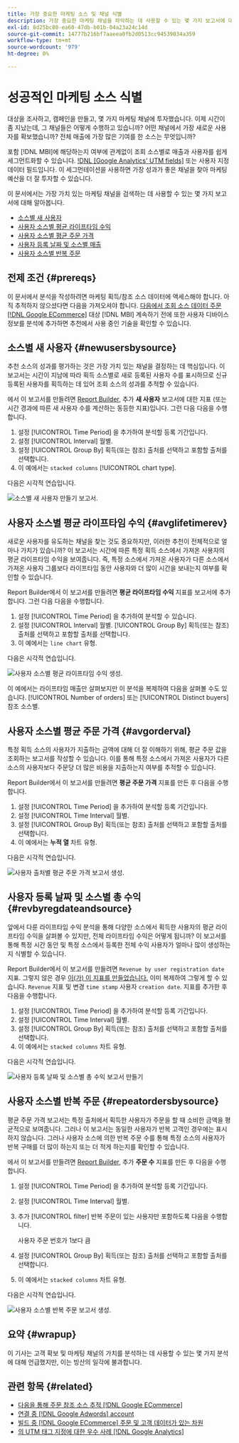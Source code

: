 ```yaml
---
title: 가장 중요한 마케팅 소스 및 채널 식별
description: 가장 중요한 마케팅 채널을 파악하는 데 사용할 수 있는 몇 가지 보고서에 대해 알아봅니다.
exl-id: 8d25bc80-ea60-47db-b01b-04a23a24c14d
source-git-commit: 14777b216bf7aaeea0fb2d0513cc94539034a359
workflow-type: tm+mt
source-wordcount: '979'
ht-degree: 0%

---
```


# 성공적인 마케팅 소스 식별

대상을 조사하고, 캠페인을 만들고, 몇 가지 마케팅 채널에 투자했습니다. 이제 시간이 좀 지났는데, 그 채널들은 어떻게 수행하고 있습니까? 어떤 채널에서 가장 새로운 사용자를 확보했습니까? 전체 매출에 가장 많은 기여를 한 소스는 무엇입니까?

포함 [!DNL MBI]에 해당하는지 여부에 관계없이 조회 소스별로 매출과 사용자를 쉽게 세그먼트화할 수 있습니다. [!DNL [Google Analytics' UTM fields]](https://support.google.com/analytics/answer/1191184?hl=en) 또는 사용자 지정 데이터 필드입니다. 이 세그먼테이션을 사용하면 가장 성과가 좋은 채널을 찾아 마케팅 예산을 더 잘 투자할 수 있습니다.

이 문서에서는 가장 가치 있는 마케팅 채널을 검색하는 데 사용할 수 있는 몇 가지 보고서에 대해 알아봅니다.

* [소스별 새 사용자](#newusersbysource)
* [사용자 소스별 평균 라이프타임 수익](#avglifetimerev)
* [사용자 소스별 평균 주문 가격](#avgorderval)
* [사용자 등록 날짜 및 소스별 매출](#revbyregdateandsource)
* [사용자 소스별 반복 주문](#repeatordersbysource)

## 전제 조건 {#prereqs}

이 문서에서 분석을 작성하려면 마케팅 획득/참조 소스 데이터에 액세스해야 합니다. 아직 추적하지 않으셨다면 다음을 가져오셔야 합니다. [다음에서 조회 소스 데이터 주문 [!DNL Google ECommerce]](../importing-data/integrations/google-ecommerce.md) 대상 [!DNL MBI] 계속하기 전에 또한 사용자 디바이스 정보를 분석에 추가하면 추천에서 사용 중인 기술을 확인할 수 있습니다.

## 소스별 새 사용자 {#newusersbysource}

추천 소스의 성과를 평가하는 것은 가장 가치 있는 채널을 결정하는 데 핵심입니다. 이 보고서는 시간이 지남에 따라 획득 소스별로 새로 등록된 사용자 수를 표시하므로 신규 등록된 사용자를 획득하는 데 있어 조회 소스의 성과를 추적할 수 있습니다.

에서 이 보고서를 만들려면 [Report Builder](../../tutorials/using-visual-report-builder.md), 추가 **새 사용자** 보고서에 대한 지표 (또는 시간 경과에 따른 새 사용자 수를 계산하는 동등한 지표)입니다. 그런 다음 다음을 수행합니다.

1. 설정 [!UICONTROL Time Period] 을 추가하여 분석할 등록 기간입니다.
1. 설정 [!UICONTROL Interval] 월별.
1. 설정 [!UICONTROL Group By] 획득(또는 참조) 출처를 선택하고 포함할 출처를 선택합니다.
1. 이 예에서는 `stacked columns` [!UICONTROL chart type].

다음은 시각적 연습입니다.

![소스별 새 사용자 만들기 보고서.](../../assets/New_Users_by_source.gif)

## 사용자 소스별 평균 라이프타임 수익 {#avglifetimerev}

새로운 사용자를 유도하는 채널을 찾는 것도 중요하지만, 이러한 추천이 전체적으로 얼마나 가치가 있습니까? 이 보고서는 시간에 따른 특정 획득 소스에서 가져온 사용자의 평균 라이프타임 수익을 보여줍니다. 즉, 특정 소스에서 가져온 사용자가 다른 소스에서 가져온 사용자 그룹보다 라이프타임 동안 사용자와 더 많이 시간을 보내는지 여부를 확인할 수 있습니다.

Report Builder에서 이 보고서를 만들려면 **평균 라이프타임 수익** 지표를 보고서에 추가합니다. 그런 다음 다음을 수행합니다.

1. 설정 [!UICONTROL Time Period] 을 추가하여 분석할 수 있습니다.
1. 설정 [!UICONTROL Interval] 월별.
   [!UICONTROL Group By] 획득(또는 참조) 출처를 선택하고 포함할 출처를 선택합니다.
1. 이 예에서는 `line chart` 유형.

다음은 시각적 연습입니다.

![사용자 소스별 평균 라이프타임 수익 생성](../../assets/Lifetime_revenue_by_user_source.gif).

이 예에서는 라이프타임 매출만 살펴보지만 이 분석을 복제하여 다음을 살펴볼 수도 있습니다. [!UICONTROL Number of orders] 또는 [!UICONTROL Distinct buyers] 참조 소스별.

## 사용자 소스별 평균 주문 가격 {#avgorderval}

특정 획득 소스의 사용자가 지출하는 금액에 대해 더 잘 이해하기 위해, 평균 주문 값을 조회하는 보고서를 작성할 수 있습니다. 이를 통해 특정 소스에서 가져온 사용자가 다른 소스의 사용자보다 주문당 더 많은 비용을 지출하는지 여부를 추적할 수 있습니다.

Report Builder에서 이 보고서를 만들려면 **평균 주문 가격** 지표를 만든 후 다음을 수행합니다.

1. 설정 [!UICONTROL Time Period] 을 추가하여 분석할 등록 기간입니다.
1. 설정 [!UICONTROL Time Interval] 월별.
1. 설정 [!UICONTROL Group By] 획득(또는 참조) 출처를 선택하고 포함할 출처를 선택합니다.
1. 이 예에서는 **누적 열** 차트 유형.

다음은 시각적 연습입니다.

![사용자 출처별 평균 주문 가격 보고서 생성.](../../assets/Average_order_value_by_source.gif)

## 사용자 등록 날짜 및 소스별 총 수익 {#revbyregdateandsource}

앞에서 다룬 라이프타임 수익 분석을 통해 다양한 소스에서 획득한 사용자의 평균 라이프타임 수익을 살펴볼 수 있지만, 전체 라이프타임 수익은 어떻게 됩니까? 이 보고서를 통해 특정 시간 동안 및 특정 소스에서 등록한 전체 수익 사용자가 얼마나 많이 생성하는지 식별할 수 있습니다.

Report Builder에서 이 보고서를 만들려면 `Revenue by user registration date` 지표. 그렇지 않은 경우 [이(가) 이 지표를 만들었습니다.](../../data-user/reports/ess-manage-data-metrics.md) 이미 복제하여 그렇게 할 수 있습니다. `Revenue` 지표 및 변경 `time stamp` 사용자 `creation date`. 지표를 추가한 후 다음을 수행합니다.

1. 설정 [!UICONTROL Time Period] 을 추가하여 분석할 등록 기간입니다.
1. 설정 [!UICONTROL Time Interval] 월별.
1. 설정 [!UICONTROL Group By] 획득(또는 참조) 출처를 선택하고 포함할 출처를 선택합니다.
1. 이 예에서는 `stacked columns` 차트 유형.

다음은 시각적 연습입니다.

![사용자 등록 날짜 및 소스별 총 수익 보고서 만들기](../../assets/Revenue_by_user_registration_date_and_source.gif)

## 사용자 소스별 반복 주문 {#repeatordersbysource}

평균 주문 가격 보고서는 특정 출처에서 획득한 사용자가 주문을 할 때 소비한 금액을 평균적으로 보여줍니다. 그러나 이 보고서는 동일한 사용자가 반복 고객인 경우에는 표시하지 않습니다. 그러나 사용자 소스에 의한 반복 주문 수를 통해 특정 소스의 사용자가 반복 구매를 더 많이 하는지 또는 더 적게 하는지를 확인할 수 있습니다.

에서 이 보고서를 만들려면 [Report Builder](../../tutorials/using-visual-report-builder.md), 추가 **주문 수** 지표를 만든 후 다음을 수행합니다.

1. 설정 [!UICONTROL Time Period] 을 추가하여 분석할 등록 기간입니다.
1. 설정 [!UICONTROL Time Interval] 월별.
1. 추가 [!UICONTROL filter] 반복 주문이 있는 사용자만 포함하도록 다음을 수행합니다.

   사용자 주문 번호가 1보다 큼

1. 설정 [!UICONTROL Group By] 획득(또는 참조) 출처를 선택하고 포함할 출처를 선택합니다.
1. 이 예에서는 `stacked columns` 차트 유형.

다음은 시각적 연습입니다.

![사용자 소스별 반복 주문 보고서 생성.](../../assets/Repeat_orders_by_user_source.gif)


## 요약 {#wrapup}

이 기사는 고객 확보 및 마케팅 채널의 가치를 분석하는 데 사용할 수 있는 몇 가지 분석에 대해 언급했지만, 이는 빙산의 일각에 불과합니다.

## 관련 항목 {#related}

* [다음을 통해 주문 참조 소스 추적 [!DNL Google ECommerce]](../importing-data/integrations/google-ecommerce.md)
* [연결 중 [!DNL Google Adwords] account](../importing-data/integrations/google-adwords.md)
* [빌드 중 [!DNL Google ECommerce] 주문 및 고객 데이터가 있는 차원](../data-warehouse-mgr/bldg-google-ecomm-dim.md)
* [의 UTM 태그 지정에 대한 우수 사례 [!DNL Google Analytics]](../../best-practices/utm-tagging-google.md)
